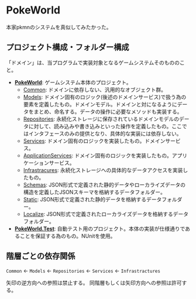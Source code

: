 # PokeWorld

本家pkmnのシステムを真似してみたかった。

## プロジェクト構成・フォルダー構成

「ドメイン」は、当プログラムで実装対象となるゲームシステムそのもののこと。

- [**PokeWorld**](https://github.com/TanaUmbreon/PokeWorld/tree/master/PokeWorld): ゲームシステム本体のプロジェクト。
  - [Common](https://github.com/TanaUmbreon/PokeWorld/tree/master/PokeWorld/Common): ドメインに依存しない、汎用的なオブジェクト群。
  - [Models](https://github.com/TanaUmbreon/PokeWorld/tree/master/PokeWorld/Models): ドメイン固有のロジック(後述のドメインサービス)で扱う為の要素を定義したもの。ドメインモデル。ドメインと対になるようにデータをまとめ、命名する。データの操作に必要なメソッドも実装する。
  - [Repositories](https://github.com/TanaUmbreon/PokeWorld/tree/master/PokeWorld/Repositories): 永続化ストレージに保存されているドメインモデルのデータに対して、読み込みや書き込みといった操作を定義したもの。ここではインタフェースのみの提供となり、具体的な実装には依存しない。
  - [Services](https://github.com/TanaUmbreon/PokeWorld/tree/master/PokeWorld/Services): ドメイン固有のロジックを実装したもの。ドメインサービス。
  - [ApplicationServices](https://github.com/TanaUmbreon/PokeWorld/tree/master/PokeWorld/ApplicationServices): ドメイン固有のロジックを実装したもの。アプリケーションサービス。
  - [Infrastracures](https://github.com/TanaUmbreon/PokeWorld/tree/master/PokeWorld/Infrastracures): 永続化ストレージへの具体的なデータアクセスを実装したもの。
  - [Schemas](https://github.com/TanaUmbreon/PokeWorld/tree/master/PokeWorld/Schemas): JSON形式で定義された静的データやローカライズデータの構造を定義したJSONスキーマを格納するデータフォルダー。
  - [Static](https://github.com/TanaUmbreon/PokeWorld/tree/master/PokeWorld/Static): JSON形式で定義された静的データを格納するデータフォルダー。
  - [Localize](https://github.com/TanaUmbreon/PokeWorld/tree/master/PokeWorld/Localize): JSON形式で定義されたローカライズデータを格納するデータフォルダー。
- [**PokeWorld.Test**](https://github.com/TanaUmbreon/PokeWorld/tree/master/PokeWorld.Test): 自動テスト用のプロジェクト。本体の実装が仕様通りであることを保証する為のもの。NUnitを使用。

## 階層ごとの依存関係

`Common` ← `Models` ← `Repositories` ← `Services` ← `Infrastractures`

矢印の逆方向への参照は禁止する。
同階層もしくは矢印方向への参照は許可する。
